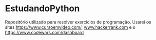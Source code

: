 # EstudandoPython
Repositório utilizado para resolver exercicios de programação.
Usarei os sites https://www.cursoemvideo.com/, www.hackerrank.com e o https://www.codewars.com/dashboard
